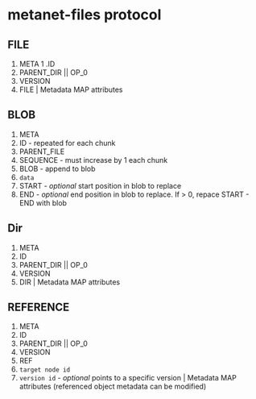 # metanet-files protocol

## FILE
1. META
1 .ID
1. PARENT_DIR || OP_0
1. VERSION
1. FILE
| Metadata MAP attributes

## BLOB
1. META
1. ID - repeated for each chunk
1. PARENT_FILE
1. SEQUENCE - must increase by 1 each chunk
1. BLOB - append to blob
1. `data`
1. START - *optional* start position in blob to replace
1. END - *optional* end position in blob to replace. If > 0, repace START - END with blob

## Dir
1. META
1. ID
1. PARENT_DIR || OP_0
1. VERSION
1. DIR
| Metadata MAP attributes

## REFERENCE
1. META
1. ID
1. PARENT_DIR || OP_0
1. VERSION
1. REF
1. `target node id`
1. `version id` - *optional* points to a specific version
| Metadata MAP attributes (referenced object metadata can be modified)

